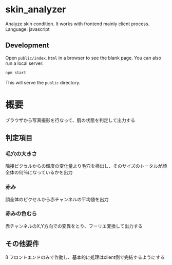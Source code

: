# skin_analyzer

Analyze skin condition. It works with frontend mainly client process. Language: javascript

## Development

Open `public/index.html` in a browser to see the blank page.
You can also run a local server:

```bash
npm start
```

This will serve the `public` directory.


# 概要
ブラウザから写真撮影を行なって、肌の状態を判定して出力する

## 判定項目

### 毛穴の大きさ

隣接ピクセルからの輝度の変化量より毛穴を検出し、そのサイズのトータルが顔全体の何％になっているかを出力

### 赤み

顔全体のピクセルから赤チャンネルの平均値を出力

### 赤みの色むら

赤チャンネルのX,Y方向での変異をとり、フーリエ変換して出力する

## その他要件
ß
フロントエンドのみで作動し、基本的に処理はclient側で完結するようにする